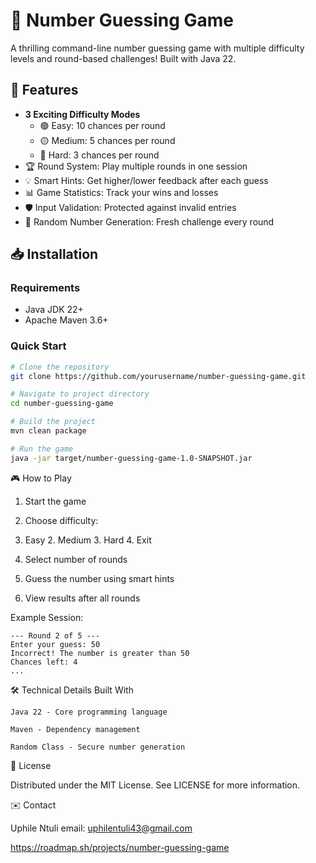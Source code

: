 # 🔢 Number Guessing Game

A thrilling command-line number guessing game with multiple difficulty levels and round-based challenges! Built with Java 22.

## 🚀 Features

- **3 Exciting Difficulty Modes**
    - 🟢 Easy: 10 chances per round
    - 🟡 Medium: 5 chances per round
    - 🔴 Hard: 3 chances per round
- 🏆 Round System: Play multiple rounds in one session
- 💡 Smart Hints: Get higher/lower feedback after each guess
- 📊 Game Statistics: Track your wins and losses
- 🛡️ Input Validation: Protected against invalid entries
- 🎯 Random Number Generation: Fresh challenge every round

## 📥 Installation

### Requirements
- Java JDK 22+
- Apache Maven 3.6+

### Quick Start
```bash
# Clone the repository
git clone https://github.com/yourusername/number-guessing-game.git

# Navigate to project directory
cd number-guessing-game

# Build the project
mvn clean package

# Run the game
java -jar target/number-guessing-game-1.0-SNAPSHOT.jar
```
🎮 How to Play

1. Start the game

2. Choose difficulty:

1. Easy   2. Medium   3. Hard   4. Exit

3. Select number of rounds

4. Guess the number using smart hints

5. View results after all rounds

Example Session:
```commandline
--- Round 2 of 5 ---
Enter your guess: 50
Incorrect! The number is greater than 50
Chances left: 4
...
```
🛠️ Technical Details
Built With

    Java 22 - Core programming language

    Maven - Dependency management

    Random Class - Secure number generation

📜 License

Distributed under the MIT License. See LICENSE for more information.

✉️ Contact

Uphile Ntuli email: uphilentuli43@gmail.com

https://roadmap.sh/projects/number-guessing-game
